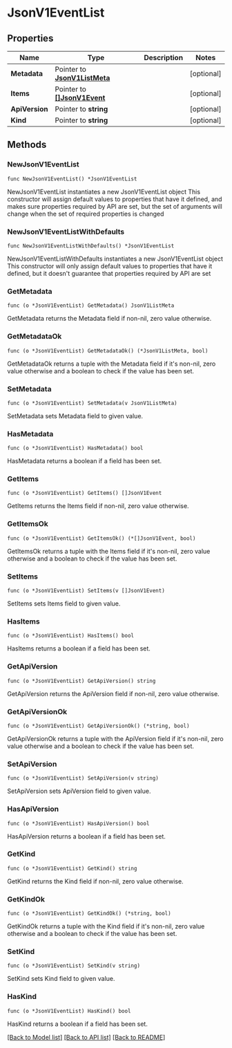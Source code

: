 # JsonV1EventList

## Properties

Name | Type | Description | Notes
------------ | ------------- | ------------- | -------------
**Metadata** | Pointer to [**JsonV1ListMeta**](json_V1ListMeta.md) |  | [optional] 
**Items** | Pointer to [**[]JsonV1Event**](JsonV1Event.md) |  | [optional] 
**ApiVersion** | Pointer to **string** |  | [optional] 
**Kind** | Pointer to **string** |  | [optional] 

## Methods

### NewJsonV1EventList

`func NewJsonV1EventList() *JsonV1EventList`

NewJsonV1EventList instantiates a new JsonV1EventList object
This constructor will assign default values to properties that have it defined,
and makes sure properties required by API are set, but the set of arguments
will change when the set of required properties is changed

### NewJsonV1EventListWithDefaults

`func NewJsonV1EventListWithDefaults() *JsonV1EventList`

NewJsonV1EventListWithDefaults instantiates a new JsonV1EventList object
This constructor will only assign default values to properties that have it defined,
but it doesn't guarantee that properties required by API are set

### GetMetadata

`func (o *JsonV1EventList) GetMetadata() JsonV1ListMeta`

GetMetadata returns the Metadata field if non-nil, zero value otherwise.

### GetMetadataOk

`func (o *JsonV1EventList) GetMetadataOk() (*JsonV1ListMeta, bool)`

GetMetadataOk returns a tuple with the Metadata field if it's non-nil, zero value otherwise
and a boolean to check if the value has been set.

### SetMetadata

`func (o *JsonV1EventList) SetMetadata(v JsonV1ListMeta)`

SetMetadata sets Metadata field to given value.

### HasMetadata

`func (o *JsonV1EventList) HasMetadata() bool`

HasMetadata returns a boolean if a field has been set.

### GetItems

`func (o *JsonV1EventList) GetItems() []JsonV1Event`

GetItems returns the Items field if non-nil, zero value otherwise.

### GetItemsOk

`func (o *JsonV1EventList) GetItemsOk() (*[]JsonV1Event, bool)`

GetItemsOk returns a tuple with the Items field if it's non-nil, zero value otherwise
and a boolean to check if the value has been set.

### SetItems

`func (o *JsonV1EventList) SetItems(v []JsonV1Event)`

SetItems sets Items field to given value.

### HasItems

`func (o *JsonV1EventList) HasItems() bool`

HasItems returns a boolean if a field has been set.

### GetApiVersion

`func (o *JsonV1EventList) GetApiVersion() string`

GetApiVersion returns the ApiVersion field if non-nil, zero value otherwise.

### GetApiVersionOk

`func (o *JsonV1EventList) GetApiVersionOk() (*string, bool)`

GetApiVersionOk returns a tuple with the ApiVersion field if it's non-nil, zero value otherwise
and a boolean to check if the value has been set.

### SetApiVersion

`func (o *JsonV1EventList) SetApiVersion(v string)`

SetApiVersion sets ApiVersion field to given value.

### HasApiVersion

`func (o *JsonV1EventList) HasApiVersion() bool`

HasApiVersion returns a boolean if a field has been set.

### GetKind

`func (o *JsonV1EventList) GetKind() string`

GetKind returns the Kind field if non-nil, zero value otherwise.

### GetKindOk

`func (o *JsonV1EventList) GetKindOk() (*string, bool)`

GetKindOk returns a tuple with the Kind field if it's non-nil, zero value otherwise
and a boolean to check if the value has been set.

### SetKind

`func (o *JsonV1EventList) SetKind(v string)`

SetKind sets Kind field to given value.

### HasKind

`func (o *JsonV1EventList) HasKind() bool`

HasKind returns a boolean if a field has been set.


[[Back to Model list]](../README.md#documentation-for-models) [[Back to API list]](../README.md#documentation-for-api-endpoints) [[Back to README]](../README.md)


